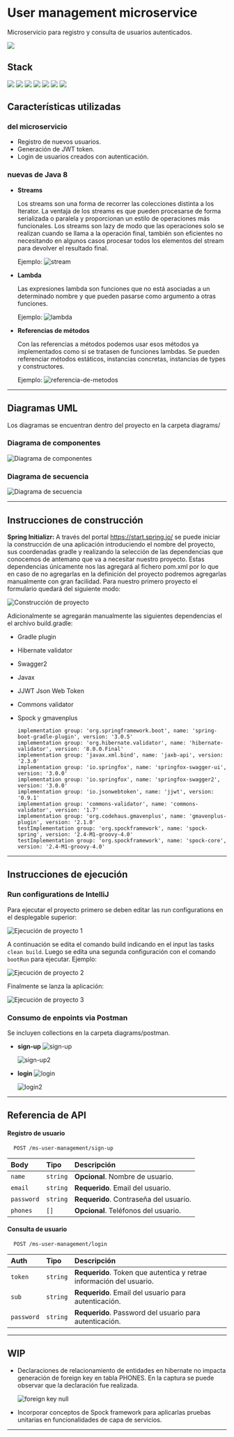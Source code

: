 # User management microservice

Microservicio para registro y consulta de usuarios autenticados.

![](https://img.shields.io/badge/build-success-brightgreen.svg)

## Stack

![](https://img.shields.io/badge/java_8-✓-blue.svg)
![](https://img.shields.io/badge/spring_boot-✓-blue.svg)
![](https://img.shields.io/badge/REST-✓-blue.svg)
![](https://img.shields.io/badge/hibernate-✓-blue.svg)
![](https://img.shields.io/badge/h2-✓-blue.svg)
![](https://img.shields.io/badge/jwt-✓-blue.svg)
![](https://img.shields.io/badge/spock-✓-blue.svg)

## Características utilizadas

### del microservicio

- Registro de nuevos usuarios.
- Generación de JWT token.
- Login de usuarios creados con autenticación.

### nuevas de Java 8

- **Streams**

  Los streams son una forma de recorrer las colecciones distinta a los Iterator.
  La ventaja de los streams es que pueden procesarse de forma serializada o paralela y proporcionan un estilo de operaciones más funcionales.
  Los streams son lazy de modo que las operaciones solo se realizan cuando se llama a la operación final, también son eficientes no necesitando en algunos casos procesar todos los elementos del stream para devolver el resultado final.
  
  Ejemplo:
  ![stream](diagrams/examples/stream.png)


- **Lambda**

  Las expresiones lambda son funciones que no está asociadas a un determinado nombre y que pueden pasarse como argumento a otras funciones.

  Ejemplo:
  ![lambda](diagrams/examples/lambda.png)


- **Referencias de métodos**

  Con las referencias a métodos podemos usar esos métodos ya implementados como si se tratasen de funciones lambdas.
  Se pueden referenciar métodos estáticos, instancias concretas, instancias de types y constructores.

  Ejemplo:
  ![referencia-de-metodos](diagrams/examples/referencia-de-metodos.png)

---

## Diagramas UML

Los diagramas se encuentran dentro del proyecto en la carpeta diagrams/

### Diagrama de componentes

![Diagrama de componentes](diagrams/Diagrama%20de%20Componentes%20UML2.png)

### Diagrama de secuencia

![Diagrama de secuencia](diagrams/Diagrama%20de%20Secuencia%20UML.png)

---

## Instrucciones de construcción

**Spring Initializr:** A través del portal https://start.spring.io/ se puede iniciar la construcción de una aplicación
introduciendo el nombre del proyecto, sus coordenadas gradle y realizando la selección de las dependencias que conocemos
de antemano que va a necesitar nuestro proyecto. Estas dependencias únicamente nos las agregará al fichero pom.xml por
lo que en caso de no agregarlas en la definición del proyecto podremos agregarlas manualmente con gran facilidad. Para
nuestro primero proyecto el formulario quedará del siguiente modo:

![Construcción de proyecto](diagrams/instructions/Construcción%20de%20proyecto.png)

Adicionalmente se agregarán manualmente las siguientes dependencias el el archivo build.gradle:

- Gradle plugin
- Hibernate validator
- Swagger2
- Javax
- JJWT Json Web Token
- Commons validator
- Spock y gmavenplus

  ```
  implementation group: 'org.springframework.boot', name: 'spring-boot-gradle-plugin', version: '3.0.5'
  implementation group: 'org.hibernate.validator', name: 'hibernate-validator', version: '8.0.0.Final'
  implementation group: 'javax.xml.bind', name: 'jaxb-api', version: '2.3.0'
  implementation group: 'io.springfox', name: 'springfox-swagger-ui', version: '3.0.0'
  implementation group: 'io.springfox', name: 'springfox-swagger2', version: '3.0.0'
  implementation group: 'io.jsonwebtoken', name: 'jjwt', version: '0.9.1'
  implementation group: 'commons-validator', name: 'commons-validator', version: '1.7'
  implementation group: 'org.codehaus.gmavenplus', name: 'gmavenplus-plugin', version: '2.1.0'
  testImplementation group: 'org.spockframework', name: 'spock-spring', version: '2.4-M1-groovy-4.0'
  testImplementation group: 'org.spockframework', name: 'spock-core', version: '2.4-M1-groovy-4.0'
  ```

---

## Instrucciones de ejecución

### Run configurations de IntelliJ

Para ejecutar el proyecto primero se deben editar las run configurations en el desplegable superior:

![Ejecución de proyecto 1](diagrams/instructions/Ejecución%20de%20proyecto%201.png)

A continuación se edita el comando build indicando en el input las tasks `clean build`.
Luego se edita una segunda configuración con el comando `bootRun` para ejecutar. Ejemplo:

![Ejecución de proyecto 2](diagrams/instructions/Ejecución%20de%20proyecto%202.png)

Finalmente se lanza la aplicación:

![Ejecución de proyecto 3](diagrams/instructions/Ejecución%20de%20proyecto%203.png)

### Consumo de enpoints via Postman

Se incluyen collections en la carpeta diagrams/postman.

- **sign-up**
  ![sign-up](diagrams/postman/sign-up.png)

  ![sign-up2](diagrams/postman/sign-up2.png)

- **login**
  ![login](diagrams/postman/login.png)

  ![login2](diagrams/postman/login2.png)

---

## Referencia de API

#### Registro de usuario

```http
  POST /ms-user-management/sign-up
```

| Body       | Tipo     | Descripción                            |
|:-----------|:---------|:---------------------------------------|
| `name`     | `string` | **Opcional**. Nombre de usuario.       |
| `email`    | `string` | **Requerido**. Email del usuario.      |
| `password` | `string` | **Requerido**. Contraseña del usuario. |
| `phones`   | `[]`     | **Opcional**. Teléfonos del usuario.   |

#### Consulta de usuario

```http
  POST /ms-user-management/login
```

| Auth       | Tipo     | Descripción                                                          |
|:-----------|:---------|:---------------------------------------------------------------------|
| `token`    | `string` | **Requerido**. Token que autentica y retrae información del usuario. |
| `sub`      | `string` | **Requerido**. Email del usuario para autenticación.                 |
| `password` | `string` | **Requerido**. Password del usuario para autenticación.                                |

---

## WIP

- Declaraciones de relacionamiento de entidades en hibernate no impacta generación de foreign key en tabla PHONES.
En la captura se puede observar que la declaración fue realizada.

  ![foreign key null](diagrams/WIP/foreign%20key%20null.png)


- Incorporar conceptos de Spock framework para aplicarlas pruebas unitarias en funcionalidades de capa de servicios.

---
